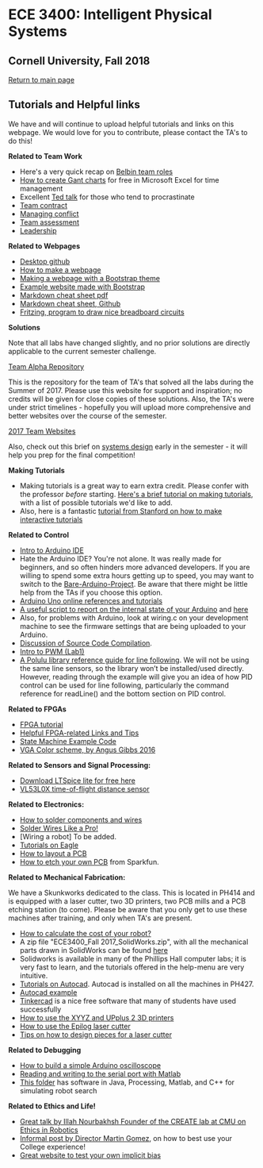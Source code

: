 # ECE 3400: Intelligent Physical Systems
## Cornell University, Fall 2018

[Return to main page](https://cei-lab.github.io/ece3400-2018/)

## Tutorials and Helpful links

We have and will continue to upload helpful tutorials and links on this webpage. We would love for you to contribute, please contact the TA's to do this!

**Related to Team Work**
* Here's a very quick recap on [Belbin team roles](https://www.youtube.com/watch?v=-efhOLVgEvM)
* [How to create Gant charts](https://www.smartsheet.com/blog/gantt-chart-excel01) for free in Microsoft Excel for time management
* Excellent [Ted talk](https://www.ted.com/talks/tim_urban_inside_the_mind_of_a_master_procrastinator/transcript?language=en) for those who tend to procrastinate
* [Team contract](../Teamwork/Team_Contract.md)
* [Managing conflict](https://cei-lab.github.io/ece3400-2017/Teamwork/Managing_conflict_Chapter_7.pdf)
* [Team assessment](../Teamwork/GroupProcess-QualitativePeerSelfEval.docx)
* [Leadership](https://cei-lab.github.io/ece3400-2017/Teamwork/Leadership.html)

**Related to Webpages**

* [Desktop github](https://desktop.github.com/)
* [How to make a webpage](https://cei-lab.github.io/ece3400-2017/tutorials/webpages/webpages.html)
* [Making a webpage with a Bootstrap theme](https://cei-lab.github.io/ece3400-2017/tutorials/Bootstrap/bootstrap.html)
* [Example website made with Bootstrap](https://danielkim802.github.io/)
* [Markdown cheat sheet pdf](https://guides.github.com/pdfs/markdown-cheatsheet-online.pdf)
* [Markdown cheat sheet, Github](https://github.com/adam-p/markdown-here/wiki/Markdown-Cheatsheet)
* [Fritzing, program to draw nice breadboard circuits](http://fritzing.org/download/?donation=0)

**Solutions**

Note that all labs have changed slightly, and no prior solutions are directly applicable to the current semester challenge.

[Team Alpha Repository](https://cei-lab.github.io/ECE3400-2017-teamAlpha/)

This is the repository for the team of TA's that solved all the labs during the Summer of 2017. Please use this website for support and inspiration; no credits will be given for close copies of these solutions. Also, the TA's were under strict timelines - hopefully you will upload more comprehensive and better websites over the course of the semester.

[2017 Team Websites](https://cei-lab.github.io/ece3400-2017/teams.html)

Also, check out this brief on [systems design](./Systems_design.md) early in the semester - it will help you prep for the final competition!

**Making Tutorials**

* Making tutorials is a great way to earn extra credit. Please confer with the professor _before_ starting. [Here's a brief tutorial on making tutorials](https://cei-lab.github.io/ece3400-2017/tutorials/tutorials.html), with a list of possible tutorials we'd like to add.
* Also, here is a fantastic [tutorial from Stanford on how to make interactive tutorials](http://www.redblobgames.com/making-of/line-drawing/)

**Related to Control**

* [Intro to Arduino IDE](https://cei-lab.github.io/ece3400-2017/tutorials/Arduino/Arduino_Intro.html)
* Hate the Arduino IDE? You're not alone. It was really made for beginners, and so often hinders more advanced developers. If you are willing to spend some extra hours getting up to speed, you may want to switch to the [Bare-Arduino-Project](https://github.com/ladislas/Bare-Arduino-Project). Be aware that there might be little help from the TAs if you choose this option.
* [Arduino Uno online references and tutorials](https://www.arduino.cc/en/Reference/HomePage)
* [A useful script to report on the internal state of your Arduino](https://playground.arduino.cc/Main/ShowInfo) and [here](https://playground.arduino.cc/Main/ShowInfo?action=sourceblock&num=1)
* Also, for problems with Arduino, look at wiring.c on your development machine to see the firmware settings that are being uploaded to your Arduino.
* [Discussion of Source Code Compilation](https://github.com/arduino/Arduino/wiki/Build-Process).
* [Intro to PWM (Lab1)](https://cei-lab.github.io/ece3400-2017/tutorials/PWM/PWM.html)
* [A Polulu library reference guide for line following](https://www.pololu.com/docs/0J19/3). We will not be using the same line sensors, so the library won’t be installed/used directly. However, reading through the example will give you an idea of how PID control can be used for line following, particularly the command reference for readLine() and the bottom section on PID control.

**Related to FPGAs**
* [FPGA tutorial](https://cei-lab.github.io/ece3400-2017/tutorials/FPGA/)
* [Helpful FPGA-related Links and Tips](./FPGA_resources.md)
* [State Machine Example Code](https://cei-lab.github.io/ece3400-2017/tutorials/Arduino/EmbeddedControlsDemo.ino)
* [VGA Color scheme, by Angus Gibbs 2016](.https://cei-lab.github.io/ece3400-2017/tutorials/FPGA/colors_html.html)

**Related to Sensors and Signal Processing:**

* [Download LTSpice lite for free here](http://www.linear.com/solutions/ltspice)
* [VL53L0X time-of-flight distance sensor](https://cei-lab.github.io/ece3400-2017/tutorials/sensors/VL53L0X.html)

**Related to Electronics:**

* [How to solder components and wires](https://cei-lab.github.io/ece3400-2017/tutorials/Soldering/Soldering_Tutorial.html)
* [Solder Wires Like a Pro!](https://youtu.be/vL4DuoKGquk)
* [Wiring a robot] To be added.
* [Tutorials on Eagle](https://cei-lab.github.io/ece3400-2017/tutorials/Eagle/Eagle_Tutorial.html)
* [How to layout a PCB](https://cei-lab.github.io/ece3400-2017/tutorials/PCB/)
* [How to etch your own PCB](https://www.sparkfun.com/news/2116?_ga=2.203306769.1650204894.1508633871-2087463493.1502106414) from Sparkfun.

**Related to Mechanical Fabrication:**

We have a Skunkworks dedicated to the class. This is located in PH414 and is equipped with a laser cutter, two 3D printers, two PCB mills and a PCB etching station (to come). Please be aware that you only get to use these machines after training, and only when TA's are present.

* [How to calculate the cost of your robot?](Cost.md)
* A zip file "ECE3400_Fall 2017_SolidWorks.zip", with all the mechanical parts drawn in SolidWorks can be found [here](https://github.com/CEI-lab/ece3400-2017/blob/master/docs/ECE3400_Fall%202017_SolidWorks.zip)
* Solidworks is available in many of the Phillips Hall computer labs; it is very fast to learn, and the tutorials offered in the help-menu are very intuitive.
* [Tutorials on Autocad](https://cei-lab.github.io/ece3400-2017/tutorials/Autocad/AutoCAD_Tutorial.html). Autocad is installed on all the machines in PH427.
* [Autocad example](https://cei-lab.github.io/ece3400-2017/tutorials/Autocad/Wheel_Demo.html)
* [Tinkercad](https://www.tinkercad.com/) is a nice free software that many of students have used successfully
* [How to use the XYYZ and UPplus 2 3D printers](https://cei-lab.github.io/ece3400-2017/tutorials/3Dprinting/3D_Printing_Tutorial.html)
* [How to use the Epilog laser cutter](https://cei-lab.github.io/ece3400-2017/tutorials/LaserCutter/Laser_Cutting_Tutorial.html)
* [Tips on how to design pieces for a laser cutter](https://cei-lab.github.io/ece3400-2017/tutorials/LaserCutter/Design_for_laser_cutters.html)

**Related to Debugging**

* [How to build a simple Arduino oscilloscope](https://www.build-electronic-circuits.com/arduino-oscilloscope/)
* [Reading and writing to the serial port with Matlab](https://www.mathworks.com/help/matlab/matlab_external/writing-and-reading-data.html)
* [This folder](../../docs/simulation/) has software in Java, Processing, Matlab, and C++ for simulating robot search

**Related to Ethics and Life!**

* [Great talk by Illah Nourbakhsh Founder of the CREATE lab at CMU on Ethics in Robotics](https://www.youtube.com/watch?v=giKT8PkCCv4)
* [Informal post by Director Martin Gomez](https://cei-lab.github.io/ece3400-2017/tutorials/Life/FB_MartinGomez), on how to best use your College experience!
* [Great website to test your own implicit bias](https://implicit.harvard.edu/implicit/takeatest.html)
